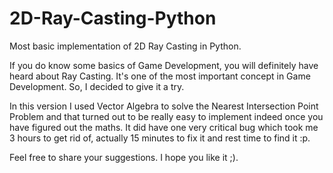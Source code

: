 # 2D-Ray-Casting-Python
Most basic implementation of 2D Ray Casting in Python.

If you do know some basics of Game Development, you will definitely have heard about Ray Casting. It's one of the most important concept in Game Development. So, I decided to give it a try.

In this version I used Vector Algebra to solve the Nearest Intersection Point Problem and that turned out to be really easy to implement indeed once you have figured out the maths. It did have one very critical bug which took me 3 hours to get rid of, actually 15 minutes to fix it and rest time to find it :p.

Feel free to share your suggestions.
I hope you like it ;).
